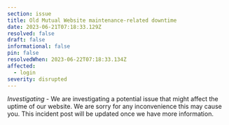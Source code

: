 ```yaml
---
section: issue
title: Old Mutual Website maintenance-related downtime
date: 2023-06-21T07:18:33.129Z
resolved: false
draft: false
informational: false
pin: false
resolvedWhen: 2023-06-22T07:18:33.134Z
affected:
  - login
severity: disrupted
---
```

*Investigating* - We are investigating a potential issue that might affect the uptime of our website. We are sorry for any inconvenience this may cause you. This incident post will be updated once we have more information.